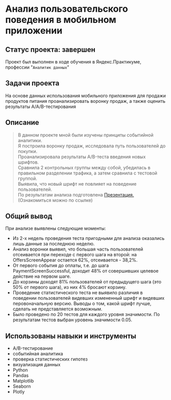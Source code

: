 # Анализ пользовательского поведения в мобильном приложении 
## Статус проекта: завершен
Проект был выполнен в ходе обучения в Яндекс.Практикуме, профессии "`Аналитик данных`"
##  Задачи проекта
На основе данных использования мобильного приложения для продажи продуктов питания проанализировать воронку продаж, а также оценить результаты A/A/B-тестирования 
## Описание 
> В данном проекте мной были изучены принципы событийной аналитики.   
> Я построила воронку продаж, исследовала путь пользователей до покупки.    
> Проанализировала результаты A/B-теста введения новых шрифтов.    
> Сравнила 2 контрольных группы между собой, убедилась в правильном разделении трафика, а затем сравнила с тестовой группой.   
> Выявила, что новый шрифт  не повлияет на поведение пользователей.   
> По результатам анализа подготовлена [Презентация.](https://drive.google.com/file/d/1NEMmdeUldYwd1fZkFZS_1KTQq43zrkRc/view?usp=sharing)(Ознакомиться можно по ссылке) 
## Общий вывод
При анализе выявлены следующие моменты:

* Из 2-х недель проведения теста пригодными для анализа оказались лишь данные за последнюю неделю.
* Анализ воронки выявил, что большая часть пользователей отсеивается при переходе с первого шага на второй: на OffersScreenAppear остается 62%, отсеивается - 38,2%.
* От первого события до оплаты, т.е. до шага PaymentScreenSuccessful, доходит 48% от совершивших целевое действие на первом шаге.
* До корзины доходят 81% пользователей от предыдущего шага (это 50% от первого шага), из них 4% бросают корзину.
* Проведение статистического теста не выявило различия в поведении пользователей видевших измененный шрифт и видевших перовоначальную версию. Выводы о том, какой шрифт лучше, сделать не представляется возможным.
* Было проведено по 20 тестов для каждого уровня значимости. По результатам тестов выбран уровень значимости 0.05.

##  Использованы навыки и инструменты
* A/B-тестирование
* событийная аналитика
*  проверка статистических гипотез
*  визуализация данных
*  Python
*  Pandas
*  Matplotlib
*  Seaborn
*  Plotly
